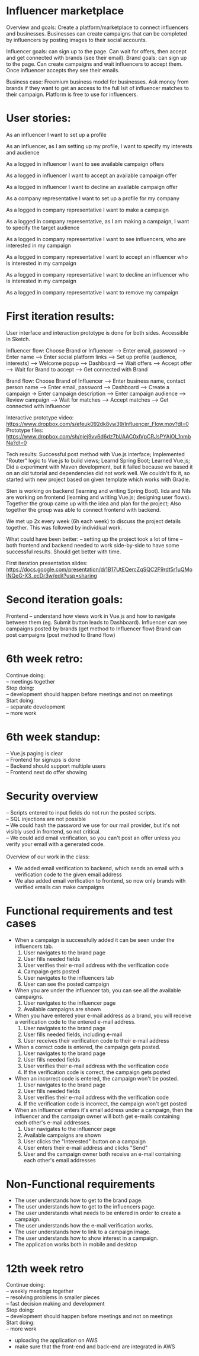 # Influencer marketplace

Overview and goals:
Create a platform/marketplace to connect influencers and businesses. Businesses can create campaigns that can be completed by influencers by posting images to their social accounts.

Influencer goals: can sign up to the page. Can wait for offers, then accept and get connected with brands (see their email).
Brand goals: can sign up to the page. Can create campaigns and wait influencers to accept them. Once influencer accepts they see their emails.

Business case: Freemium business model for businesses. Ask money from brands if they want to get an access to the full lsit of influencer matches to their campaign. Platform is free to use for influencers.

# User stories:

As an influencer I want to set up a profile

As an influencer, as I am setting up my profile, I want to specify my interests and audience

As a logged in influencer I want to see available campaign offers

As a logged in influencer I want to accept an available campaign offer

As a logged in influencer I want to decline an available campaign offer

As a company representative I want to set up a profile for my company

As a logged in company representative I want to make a campaign

As a logged in company representative, as I am making a campaign, I want to specify the target audience

As a logged in company representative I want to see influencers, who are interested in my campaign

As a logged in company representative I want to accept an influencer who is interested in my campaign

As a logged in company representative I want to decline an influencer who is interested in my campaign

As a logged in company representative I want to remove my campaign

# First iteration results:

User interface and interaction prototype is done for both sides. Accessible in Sketch.

Influencer flow:
Choose Brand or Influencer –> Enter email, password –> Enter name –> Enter social platform links –> Set up profile (audience, interests) –> Welcome popup –> Dashboard –> Wait offers –> Accept offer –> Wait for Brand to accept –> Get connected with Brand

Brand flow:
Choose Brand of Influencer –> Enter business name, contact person name –> Enter email, password –> Dashboard –> Create a campaign -> Enter campaign description —> Enter campaign audience –> Review campaign –> Wait for matches –> Accept matches –> Get connected with Influencer

Interactive prototype video: https://www.dropbox.com/s/efeuk092dk8vw39/Influencer_Flow.mov?dl=0
Prototype files: https://www.dropbox.com/sh/njej9vv6d6dz7bl/AAC0xlVpCRJsPYAlOl_1nmbNa?dl=0

Tech results:
Successful post method with Vue.js interface;
Implemented "Router" logic to Vue.js to build views;
Learnd Spring Boot;
Learned Vue.js;
Did a experiment with Maven development, but it failed because we based it on an old tutorial and dependencies did not work well. We couldn't fix it, so started with new project based on given template which works with Gradle.

Sten is working on backend (learning and writing Spring Boot).
Iida and Nils are working on frontend (learning and writing Vue.js; designing user flows).
Together the group came up with the idea and plan for the project; Also together the group was able to connect frontend with backend.

We met up 2x every week (6h each week) to discuss the project details together. This was followed by individiual work.

What could have been better:
– setting up the project took a lot of time
– both frontend and backend needed to work side-by-side to have some successful results. Should get better with time.

First iteration presentation slides: https://docs.google.com/presentation/d/1B17UtEQercZqSQC2F9rdt5r1uQMoINQeG-X3_ecDr3w/edit?usp=sharing

# Second iteration goals:

Frontend – understand how views work in Vue.js and how to navigate between them (eg. Submit button leads to Dashboard).
Influencer can see campaigns posted by brands (get method to Influencer flow)
Brand can post campaigns (post method to Brand flow)

# 6th week retro:
Continue doing:\
– meetings together\
Stop doing:\
– development should happen before meetings and not on meetings\
Start doing:\
– separate development\
– more work

# 6th week standup:
– Vue.js paging is clear\
– Frontend for signups is done\
– Backend should support multiple users\
– Frontend next do offer showing

# Security overview
– Scripts entered to input fields do not run the posted scripts.\
– SQL injections are not possible\
– We could hash the password we use for our mail provider, but it's not visibly used in frontend, so not critical.\
– We could add email verification, so you can't post an offer unless you verify your email with a generated code.\
\
Overview of our work in the class:
- We added email verification to backend, which sends an email with a verification code to the given email address
- We also added email verification to frontend, so now only brands with verified emails can make campaigns


# Functional requirements and test cases
- When a campaign is successfully added it can be seen under the influencers tab.
  1. User navigates to the brand page
  2. User fills needed fields
  3. User verifies their e-mail address with the verification code
  4. Campaign gets posted
  5. User navigates to the influencers tab
  6. User can see the posted campaign
- When you are under the influencer tab, you can see all the available campaigns.
  1. User navigates to the influencer page
  2. Available campaigns are shown
- When you have entered your e-mail address as a brand, you will receive a verification code to the entered e-mail address.
  1. User navigates to the brand page
  2. User fills needed fields, including e-mail
  3. User receives their verification code to their e-mail address 
- When a correct code is entered, the campaign gets posted.
  1. User navigates to the brand page
  2. User fills needed fields
  3. User verifies their e-mail address with the verification code
  4. If the verification code is correct, the campaign gets posted
- When an incorrect code is entered, the campaign won't be posted.
  1. User navigates to the brand page
  2. User fills needed fields
  3. User verifies their e-mail address with the verification code
  4. If the verification code is incorrect, the campaign won't get posted
- When an influencer enters it's email address under a campaign, then the influencer and the campaign owner will both get e-mails   containing each other's e-mail addresses.
  1. User navigates to the influencer page
  2. Available campaigns are shown
  3. User clicks the "Interested" button on a campaign
  4. User enters their e-mail address and clicks "Send"
  5. User and the campaign owner both receive an e-mail containing each other's email addresses
# Non-Functional requirements
- The user understands how to get to the brand page.
- The user understands how to get to the influencers page.
- The user understands what needs to be entered in order to create a campaign.
- The user understands how the e-mail verification works.
- The user understands how to link to a campaign image.
- The user understands how to show interest in a campaign.
- The application works both in mobile and desktop

# 12th week retro

Continue doing:\
– weekly meetings together\
– resolving problems in smaller pieces\
– fast decision making and development\
Stop doing:\
– development should happen before meetings and not on meetings\
Start doing:\
– more work
- uploading the application on AWS
- make sure that the front-end and back-end are integrated in AWS
